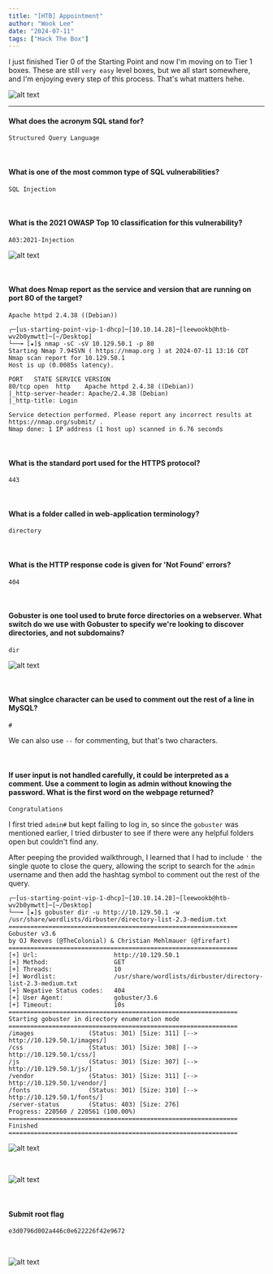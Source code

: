 ```yaml
---
title: "[HTB] Appointment"
author: "Wook Lee"
date: "2024-07-11"
tags: ["Hack The Box"]
---
```


I just finished Tier 0 of the Starting Point and now I'm moving on to Tier 1 boxes. These are still `very easy` level boxes, but we all start somewhere, and I'm enjoying every step of this process. That's what matters hehe.

![alt text](image.png#center)

---

#### What does the acronym SQL stand for?

```
Structured Query Language
```

<br>

#### What is one of the most common type of SQL vulnerabilities?

```
SQL Injection
```

<br>

#### What is the 2021 OWASP Top 10 classification for this vulnerability?

```
A03:2021-Injection
```

![alt text](image-1.png#center)

<br>

#### What does Nmap report as the service and version that are running on port 80 of the target?

```
Apache httpd 2.4.38 ((Debian))
```

```shell
┌─[us-starting-point-vip-1-dhcp]─[10.10.14.28]─[leewookb@htb-wv2b0ymwtt]─[~/Desktop]
└──╼ [★]$ nmap -sC -sV 10.129.50.1 -p 80
Starting Nmap 7.94SVN ( https://nmap.org ) at 2024-07-11 13:16 CDT
Nmap scan report for 10.129.50.1
Host is up (0.0085s latency).

PORT   STATE SERVICE VERSION
80/tcp open  http    Apache httpd 2.4.38 ((Debian))
|_http-server-header: Apache/2.4.38 (Debian)
|_http-title: Login

Service detection performed. Please report any incorrect results at https://nmap.org/submit/ .
Nmap done: 1 IP address (1 host up) scanned in 6.76 seconds
```

<br>

#### What is the standard port used for the HTTPS protocol?

```
443
```

<br>

#### What is a folder called in web-application terminology?

```
directory
```

<br>

#### What is the HTTP response code is given for 'Not Found' errors?

```
404
```

<br>

#### Gobuster is one tool used to brute force directories on a webserver. What switch do we use with Gobuster to specify we're looking to discover directories, and not subdomains?

```
dir
```

![alt text](image-2.png#center)

<br>

#### What singlce character can be used to comment out the rest of a line in MySQL?

```
#
```

We can also use `--` for commenting, but that's two characters.

<br>

#### If user input is not handled carefully, it could be interpreted as a comment. Use a comment to login as admin without knowing the password. What is the first word on the webpage returned?

```
Congratulations
```

I first tried `admin#` but kept failing to log in, so since the `gobuster` was mentioned earlier, I tried dirbuster to see if there were any helpful folders open but couldn't find any.

After peeping the provided walkthrough, I learned that I had to include `'` the single quote to close the query, allowing the script to search for the `admin` username and then add the hashtag symbol to comment out the rest of the query.

```shell
┌─[us-starting-point-vip-1-dhcp]─[10.10.14.28]─[leewookb@htb-wv2b0ymwtt]─[~/Desktop]
└──╼ [★]$ gobuster dir -u http://10.129.50.1 -w /usr/share/wordlists/dirbuster/directory-list-2.3-medium.txt
===============================================================
Gobuster v3.6
by OJ Reeves (@TheColonial) & Christian Mehlmauer (@firefart)
===============================================================
[+] Url:                     http://10.129.50.1
[+] Method:                  GET
[+] Threads:                 10
[+] Wordlist:                /usr/share/wordlists/dirbuster/directory-list-2.3-medium.txt
[+] Negative Status codes:   404
[+] User Agent:              gobuster/3.6
[+] Timeout:                 10s
===============================================================
Starting gobuster in directory enumeration mode
===============================================================
/images               (Status: 301) [Size: 311] [--> http://10.129.50.1/images/]
/css                  (Status: 301) [Size: 308] [--> http://10.129.50.1/css/]
/js                   (Status: 301) [Size: 307] [--> http://10.129.50.1/js/]
/vendor               (Status: 301) [Size: 311] [--> http://10.129.50.1/vendor/]
/fonts                (Status: 301) [Size: 310] [--> http://10.129.50.1/fonts/]
/server-status        (Status: 403) [Size: 276]
Progress: 220560 / 220561 (100.00%)
===============================================================
Finished
===============================================================
```

![alt text](image-3.png#center)

<br>

![alt text](image-4.png#center)

<br>

#### Submit root flag

```
e3d0796d002a446c0e622226f42e9672
```

<br>

![alt text](image-5.png#center)
